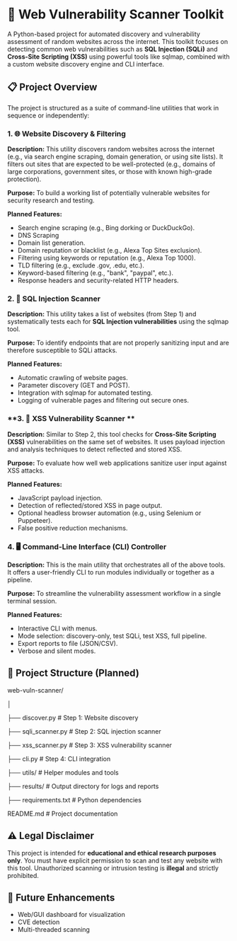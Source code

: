 ﻿# **🔐 Web Vulnerability Scanner Toolkit**
A Python-based project for automated discovery and vulnerability assessment of random websites across the internet. This toolkit focuses on detecting common web vulnerabilities such as **SQL Injection (SQLi)** and **Cross-Site Scripting (XSS)** using powerful tools like sqlmap, combined with a custom website discovery engine and CLI interface.

## **📋 Project Overview**
The project is structured as a suite of command-line utilities that work in sequence or independently:
### **1. 🌐 Website Discovery & Filtering**
**Description:**
This utility discovers random websites across the internet (e.g., via search engine scraping, domain generation, or using site lists). It filters out sites that are expected to be well-protected (e.g., domains of large corporations, government sites, or those with known high-grade protection).

**Purpose:**
To build a working list of potentially vulnerable websites for security research and testing.

**Planned Features:**

- Search engine scraping (e.g., Bing dorking or DuckDuckGo).
- DNS Scraping
- Domain list generation.
- Domain reputation or blacklist (e.g., Alexa Top Sites exclusion).
- Filtering using keywords or reputation (e.g., Alexa Top 1000).
- TLD filtering (e.g., exclude .gov, .edu, etc.).
- Keyword-based filtering (e.g., "bank", "paypal", etc.).
- Response headers and security-related HTTP headers.

### **2. 🐍 SQL Injection Scanner**
**Description:**
This utility takes a list of websites (from Step 1) and systematically tests each for **SQL Injection vulnerabilities** using the sqlmap tool.

**Purpose:**
To identify endpoints that are not properly sanitizing input and are therefore susceptible to SQLi attacks.

**Planned Features:**

- Automatic crawling of website pages.
- Parameter discovery (GET and POST).
- Integration with sqlmap for automated testing.
- Logging of vulnerable pages and filtering out secure ones.

### **3. 🧪 XSS Vulnerability Scanner **
**Description:**
Similar to Step 2, this tool checks for **Cross-Site Scripting (XSS)** vulnerabilities on the same set of websites. It uses payload injection and analysis techniques to detect reflected and stored XSS.

**Purpose:**
To evaluate how well web applications sanitize user input against XSS attacks.

**Planned Features:**

- JavaScript payload injection.
- Detection of reflected/stored XSS in page output.
- Optional headless browser automation (e.g., using Selenium or Puppeteer).
- False positive reduction mechanisms.

### **4. 🖥️ Command-Line Interface (CLI) Controller**
**Description:**
This is the main utility that orchestrates all of the above tools. It offers a user-friendly CLI to run modules individually or together as a pipeline.

**Purpose:**
To streamline the vulnerability assessment workflow in a single terminal session.

**Planned Features:**

- Interactive CLI with menus.
- Mode selection: discovery-only, test SQLi, test XSS, full pipeline.
- Export reports to file (JSON/CSV).
- Verbose and silent modes.

## **📁 Project Structure (Planned)**
web-vuln-scanner/

│

├── discover.py           # Step 1: Website discovery

├── sqli\_scanner.py       # Step 2: SQL injection scanner

├── xss\_scanner.py        # Step 3: XSS vulnerability scanner

├── cli.py                # Step 4: CLI integration

├── utils/                # Helper modules and tools

├── results/              # Output directory for logs and reports

├── requirements.txt      # Python dependencies

README.md             # Project documentation

## **⚠️ Legal Disclaimer**
This project is intended for **educational and ethical research purposes only**. You must have explicit permission to scan and test any website with this tool. Unauthorized scanning or intrusion testing is **illegal** and strictly prohibited.

## **📌 Future Enhancements**
- Web/GUI dashboard for visualization
- CVE detection
- Multi-threaded scanning

